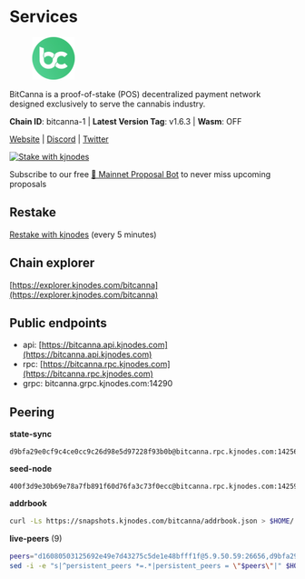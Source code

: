 # Services

<figure><img src="https://raw.githubusercontent.com/kj89/cosmos-images/main/logos/bitcanna.png" alt=""><figcaption></figcaption></figure>

BitCanna is a proof-of-stake (POS) decentralized payment network designed exclusively to serve the cannabis industry. 

**Chain ID**: bitcanna-1 | **Latest Version Tag**: v1.6.3 | **Wasm**: OFF

[Website](https://www.bitcanna.io) | [Discord](https://discord.gg/9AVrzaVQvs) | [Twitter](https://twitter.com/BitCannaGlobal)

[![Stake with kjnodes](https://i.ibb.co/cr44Q8j/button-stake-with-kjnodes.png)](https://restake.app/bitcanna/bcnavaloper1aym6s8eza7kjvnxuwxufrzccz6vqvgnsc47cc7)

Subscribe to our free [🤖 Mainnet Proposal Bot](https://t.me/kjnodes_proposal_bot) to never miss upcoming proposals

## Restake

[Restake with kjnodes](https://restake.app/bitcanna/bcnavaloper1aym6s8eza7kjvnxuwxufrzccz6vqvgnsc47cc7) (every 5 minutes)
## Chain explorer
[https://explorer.kjnodes.com/bitcanna](https://explorer.kjnodes.com/bitcanna)

## Public endpoints

* api: [https://bitcanna.api.kjnodes.com](https://bitcanna.api.kjnodes.com)
* rpc: [https://bitcanna.rpc.kjnodes.com](https://bitcanna.rpc.kjnodes.com)
* grpc: bitcanna.grpc.kjnodes.com:14290

## Peering

**state-sync**

```text
d9bfa29e0cf9c4ce0cc9c26d98e5d97228f93b0b@bitcanna.rpc.kjnodes.com:14256
```

**seed-node**

```text
400f3d9e30b69e78a7fb891f60d76fa3c73f0ecc@bitcanna.rpc.kjnodes.com:14259
```

**addrbook**
```bash
curl -Ls https://snapshots.kjnodes.com/bitcanna/addrbook.json > $HOME/.bcna/config/addrbook.json
```

**live-peers** (9)
```bash
peers="d16080503125692e49e7d43275c5de1e48bfff1f@5.9.50.59:26656,d9bfa29e0cf9c4ce0cc9c26d98e5d97228f93b0b@65.109.88.38:14256,65b12d58cc642eb8a1eb4e8344eaf26afce2e6d3@37.120.191.47:36656,751513c7cd42a2565c37ab482bbe66f4d92c2740@136.244.106.130:26656,88c6b1fa1c7fef98b4449b769eb2705476586664@65.109.92.241:21326,d7322625044ad733bce4178dc397b2b9b5f68b41@43.153.27.130:26656,a7d96dc929824613315dcc1c90fee119f28cc51f@134.65.193.132:26656,b587bf827b5f680c417601b536ffbd505c88bb07@193.70.45.106:13056,d2247f7b919f0781c90ee61958d7044665a22d38@169.155.169.55:26656"
sed -i -e "s|^persistent_peers *=.*|persistent_peers = \"$peers\"|" $HOME/.bcna/config/config.toml
```
